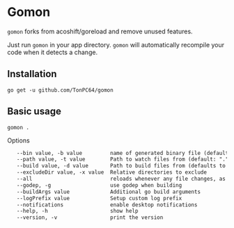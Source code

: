 # Gomon

`gomon` forks from acoshift/goreload and remove unused features.

Just run `gomon` in your app directory.
`gomon` will automatically recompile your code when it
detects a change.

## Installation

```shell
go get -u github.com/TonPC64/gomon
```

## Basic usage

```shell
gomon .
```

Options

```txt
   --bin value, -b value         name of generated binary file (default: ".gomon")
   --path value, -t value        Path to watch files from (default: ".")
   --build value, -d value       Path to build files from (defaults to same value as --path)
   --excludeDir value, -x value  Relative directories to exclude
   --all                         reloads whenever any file changes, as opposed to reloading only on .go file change
   --godep, -g                   use godep when building
   --buildArgs value             Additional go build arguments
   --logPrefix value             Setup custom log prefix
   --notifications               enable desktop notifications
   --help, -h                    show help
   --version, -v                 print the version
```
